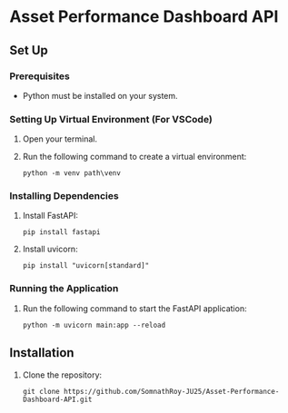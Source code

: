 # Asset Performance Dashboard API

## Set Up

### Prerequisites
- Python must be installed on your system.

### Setting Up Virtual Environment (For VSCode)
1. Open your terminal.
2. Run the following command to create a virtual environment:

    ```
    python -m venv path\venv
    ```

### Installing Dependencies
1. Install FastAPI:

    ```
    pip install fastapi
    ```

2. Install uvicorn:

    ```
    pip install "uvicorn[standard]"
    ```

### Running the Application
1. Run the following command to start the FastAPI application:

    ```
    python -m uvicorn main:app --reload
    ```

## Installation

1. Clone the repository:

    ```
    git clone https://github.com/SomnathRoy-JU25/Asset-Performance-Dashboard-API.git
    ```

